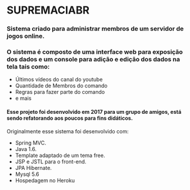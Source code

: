 # SUPREMACIABR

### Sistema criado para administrar membros de um servidor de jogos online. 

### O sistema é composto de uma interface web para exposição dos dados e um console para adição e edição dos dados na tela tais como:
  - Últimos vídeos do canal do youtube
  - Quantidade de Membros do comando
  - Regras para fazer parte do comando
  - e mais

#### Esse projeto foi desenvolvido em 2017 para um grupo de amigos, está sendo refatorando aos poucos para fins didáticos.

Originalmente esse sistema foi desenvolvido com:

- Spring MVC.
- Java 1.6.
- Template adaptado de um tema free. 
- JSP e JSTL para o front-end.
- JPA Hibernate.
- Mysql 5.6
- Hospedagem no Heroku

